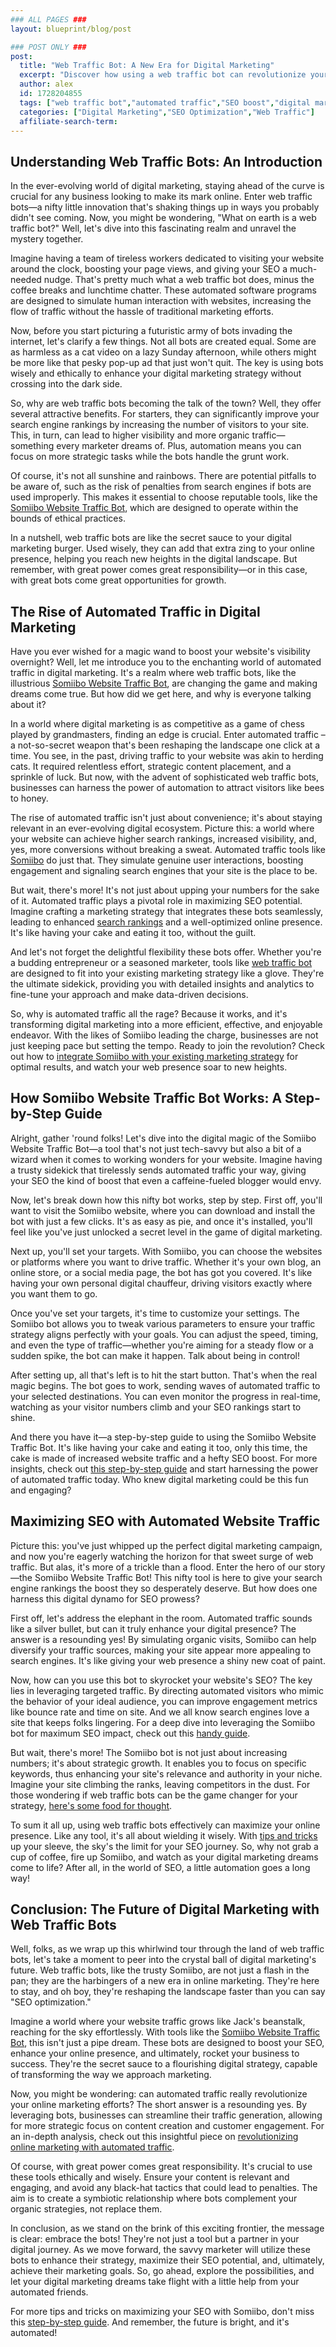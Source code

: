 ```yaml
---
### ALL PAGES ###
layout: blueprint/blog/post

### POST ONLY ###
post:
  title: "Web Traffic Bot: A New Era for Digital Marketing"
  excerpt: "Discover how using a web traffic bot can revolutionize your digital marketing by boosting SEO, increasing website traffic, and improving search engine rankings."
  author: alex
  id: 1728204855
  tags: ["web traffic bot","automated traffic","SEO boost","digital marketing","search engine rankings"]
  categories: ["Digital Marketing","SEO Optimization","Web Traffic"]
  affiliate-search-term: 
---
```


## Understanding Web Traffic Bots: An Introduction

In the ever-evolving world of digital marketing, staying ahead of the curve is crucial for any business looking to make its mark online. Enter web traffic bots—a nifty little innovation that's shaking things up in ways you probably didn't see coming. Now, you might be wondering, "What on earth is a web traffic bot?" Well, let's dive into this fascinating realm and unravel the mystery together.

Imagine having a team of tireless workers dedicated to visiting your website around the clock, boosting your page views, and giving your SEO a much-needed nudge. That's pretty much what a web traffic bot does, minus the coffee breaks and lunchtime chatter. These automated software programs are designed to simulate human interaction with websites, increasing the flow of traffic without the hassle of traditional marketing efforts.

Now, before you start picturing a futuristic army of bots invading the internet, let's clarify a few things. Not all bots are created equal. Some are as harmless as a cat video on a lazy Sunday afternoon, while others might be more like that pesky pop-up ad that just won't quit. The key is using bots wisely and ethically to enhance your digital marketing strategy without crossing into the dark side.

So, why are web traffic bots becoming the talk of the town? Well, they offer several attractive benefits. For starters, they can significantly improve your search engine rankings by increasing the number of visitors to your site. This, in turn, can lead to higher visibility and more organic traffic—something every marketer dreams of. Plus, automation means you can focus on more strategic tasks while the bots handle the grunt work.

Of course, it's not all sunshine and rainbows. There are potential pitfalls to be aware of, such as the risk of penalties from search engines if bots are used improperly. This makes it essential to choose reputable tools, like the [Somiibo Website Traffic Bot](https://webtrafficbot.com), which are designed to operate within the bounds of ethical practices.

In a nutshell, web traffic bots are like the secret sauce to your digital marketing burger. Used wisely, they can add that extra zing to your online presence, helping you reach new heights in the digital landscape. But remember, with great power comes great responsibility—or in this case, with great bots come great opportunities for growth.

## The Rise of Automated Traffic in Digital Marketing

Have you ever wished for a magic wand to boost your website's visibility overnight? Well, let me introduce you to the enchanting world of automated traffic in digital marketing. It's a realm where web traffic bots, like the illustrious [Somiibo Website Traffic Bot](https://somiibo.com/platforms/traffic-bot), are changing the game and making dreams come true. But how did we get here, and why is everyone talking about it?

In a world where digital marketing is as competitive as a game of chess played by grandmasters, finding an edge is crucial. Enter automated traffic – a not-so-secret weapon that's been reshaping the landscape one click at a time. You see, in the past, driving traffic to your website was akin to herding cats. It required relentless effort, strategic content placement, and a sprinkle of luck. But now, with the advent of sophisticated web traffic bots, businesses can harness the power of automation to attract visitors like bees to honey.

The rise of automated traffic isn't just about convenience; it's about staying relevant in an ever-evolving digital ecosystem. Picture this: a world where your website can achieve higher search rankings, increased visibility, and, yes, more conversions without breaking a sweat. Automated traffic tools like [Somiibo](https://www.somiibo.com/) do just that. They simulate genuine user interactions, boosting engagement and signaling search engines that your site is the place to be.



But wait, there's more! It's not just about upping your numbers for the sake of it. Automated traffic plays a pivotal role in maximizing SEO potential. Imagine crafting a marketing strategy that integrates these bots seamlessly, leading to enhanced [search rankings](https://webtrafficbot.com/blog/understanding-web-traffic-automation-a-pathway-to-better-search-rankings) and a well-optimized online presence. It's like having your cake and eating it too, without the guilt.

And let's not forget the delightful flexibility these bots offer. Whether you're a budding entrepreneur or a seasoned marketer, tools like [web traffic bot](https://webtrafficbot.com/blog/exploring-the-nuances-of-website-traffic-automation-for-enhanced-seo-results) are designed to fit into your existing marketing strategy like a glove. They're the ultimate sidekick, providing you with detailed insights and analytics to fine-tune your approach and make data-driven decisions.

So, why is automated traffic all the rage? Because it works, and it's transforming digital marketing into a more efficient, effective, and enjoyable endeavor. With the likes of Somiibo leading the charge, businesses are not just keeping pace but setting the tempo. Ready to join the revolution? Check out how to [integrate Somiibo with your existing marketing strategy](https://webtrafficbot.com/blog/how-to-integrate-somiibo-with-your-existing-marketing-strategy-for-optimal-results) for optimal results, and watch your web presence soar to new heights.

## How Somiibo Website Traffic Bot Works: A Step-by-Step Guide

Alright, gather 'round folks! Let's dive into the digital magic of the Somiibo Website Traffic Bot—a tool that's not just tech-savvy but also a bit of a wizard when it comes to working wonders for your website. Imagine having a trusty sidekick that tirelessly sends automated traffic your way, giving your SEO the kind of boost that even a caffeine-fueled blogger would envy.

Now, let's break down how this nifty bot works, step by step. First off, you'll want to visit the Somiibo website, where you can download and install the bot with just a few clicks. It's as easy as pie, and once it's installed, you'll feel like you've just unlocked a secret level in the game of digital marketing.

Next up, you'll set your targets. With Somiibo, you can choose the websites or platforms where you want to drive traffic. Whether it's your own blog, an online store, or a social media page, the bot has got you covered. It's like having your own personal digital chauffeur, driving visitors exactly where you want them to go.

Once you've set your targets, it's time to customize your settings. The Somiibo bot allows you to tweak various parameters to ensure your traffic strategy aligns perfectly with your goals. You can adjust the speed, timing, and even the type of traffic—whether you're aiming for a steady flow or a sudden spike, the bot can make it happen. Talk about being in control!

After setting up, all that's left is to hit the start button. That's when the real magic begins. The bot goes to work, sending waves of automated traffic to your selected destinations. You can even monitor the progress in real-time, watching as your visitor numbers climb and your SEO rankings start to shine.

And there you have it—a step-by-step guide to using the Somiibo Website Traffic Bot. It's like having your cake and eating it too, only this time, the cake is made of increased website traffic and a hefty SEO boost. For more insights, check out [this step-by-step guide](https://webtrafficbot.com/blog/step-by-step-guide-using-somiibo-website-traffic-bot-to-boost-your-seo) and start harnessing the power of automated traffic today. Who knew digital marketing could be this fun and engaging?

## Maximizing SEO with Automated Website Traffic

Picture this: you've just whipped up the perfect digital marketing campaign, and now you're eagerly watching the horizon for that sweet surge of web traffic. But alas, it's more of a trickle than a flood. Enter the hero of our story—the Somiibo Website Traffic Bot! This nifty tool is here to give your search engine rankings the boost they so desperately deserve. But how does one harness this digital dynamo for SEO prowess?



First off, let's address the elephant in the room. Automated traffic sounds like a silver bullet, but can it truly enhance your digital presence? The answer is a resounding yes! By simulating organic visits, Somiibo can help diversify your traffic sources, making your site appear more appealing to search engines. It's like giving your web presence a shiny new coat of paint.

Now, how can you use this bot to skyrocket your website's SEO? The key lies in leveraging targeted traffic. By directing automated visitors who mimic the behavior of your ideal audience, you can improve engagement metrics like bounce rate and time on site. And we all know search engines love a site that keeps folks lingering. For a deep dive into leveraging the Somiibo bot for maximum SEO impact, check out this [handy guide](https://webtrafficbot.com/blog/how-to-leverage-the-somiibo-website-traffic-bot-for-maximum-seo-impact).

But wait, there's more! The Somiibo bot is not just about increasing numbers; it's about strategic growth. It enables you to focus on specific keywords, thus enhancing your site's relevance and authority in your niche. Imagine your site climbing the ranks, leaving competitors in the dust. For those wondering if web traffic bots can be the game changer for your strategy, [here's some food for thought](https://webtrafficbot.com/blog/can-web-traffic-bots-be-the-game-changer-for-your-digital-marketing-strategy).

To sum it all up, using web traffic bots effectively can maximize your online presence. Like any tool, it's all about wielding it wisely. With [tips and tricks](https://webtrafficbot.com/blog/maximize-your-online-presence-tips-for-using-web-traffic-bots-effectively) up your sleeve, the sky's the limit for your SEO journey. So, why not grab a cup of coffee, fire up Somiibo, and watch as your digital marketing dreams come to life? After all, in the world of SEO, a little automation goes a long way!

## Conclusion: The Future of Digital Marketing with Web Traffic Bots

Well, folks, as we wrap up this whirlwind tour through the land of web traffic bots, let's take a moment to peer into the crystal ball of digital marketing's future. Web traffic bots, like the trusty Somiibo, are not just a flash in the pan; they are the harbingers of a new era in online marketing. They're here to stay, and oh boy, they're reshaping the landscape faster than you can say "SEO optimization."

Imagine a world where your website traffic grows like Jack's beanstalk, reaching for the sky effortlessly. With tools like the [Somiibo Website Traffic Bot](https://webtrafficbot.com/blog/how-to-effectively-use-the-somiibo-website-traffic-bot-to-grow-your-online-presence), this isn't just a pipe dream. These bots are designed to boost your SEO, enhance your online presence, and ultimately, rocket your business to success. They're the secret sauce to a flourishing digital strategy, capable of transforming the way we approach marketing.

Now, you might be wondering: can automated traffic really revolutionize your online marketing efforts? The short answer is a resounding yes. By leveraging bots, businesses can streamline their traffic generation, allowing for more strategic focus on content creation and customer engagement. For an in-depth analysis, check out this insightful piece on [revolutionizing online marketing with automated traffic](https://webtrafficbot.com/blog/can-automated-traffic-revolutionize-your-online-marketing-efforts).

Of course, with great power comes great responsibility. It's crucial to use these tools ethically and wisely. Ensure your content is relevant and engaging, and avoid any black-hat tactics that could lead to penalties. The aim is to create a symbiotic relationship where bots complement your organic strategies, not replace them.

In conclusion, as we stand on the brink of this exciting frontier, the message is clear: embrace the bots! They're not just a tool but a partner in your digital journey. As we move forward, the savvy marketer will utilize these bots to enhance their strategy, maximize their SEO potential, and, ultimately, achieve their marketing goals. So, go ahead, explore the possibilities, and let your digital marketing dreams take flight with a little help from your automated friends.



For more tips and tricks on maximizing your SEO with Somiibo, don't miss this [step-by-step guide](https://webtrafficbot.com/blog/maximizing-your-seo-with-somiibo-a-step-by-step-guide). And remember, the future is bright, and it's automated!
